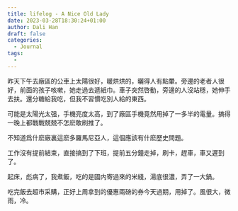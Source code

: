 ```yaml
---
title: lifelog - A Nice Old Lady
date: 2023-03-28T18:30:24+01:00
author: Dali Han
draft: false
categories:
  - Journal
tags:
  - 
---
```


昨天下午去廠區的公車上太陽很好，暖烘烘的，曬得人有點暈。旁邊的老者人很好，前面的孩子咳嗽，她走過去遞紙巾。車子突然啓動，旁邊的人沒站穩，她伸手去扶。還分糖給我吃，但我不習慣吃別人給的東西。

可能是太陽光太强，手機亮度太高，到了廠區手機竟然用掉了一多半的電量。搞得一晚上都戰戰兢兢不怎麽敢刷推了。

不知道爲什麽廠裏這麽多羅馬尼亞人，這個應該有什麽歷史問題。

工作沒有提前結束，直接搞到了下班，提前五分鐘走掉，刷卡，趕車，車又遲到了。

起床，彪病了，我煮飯，吃的是國内寄過來的米綫，湯底很濃，弄了一大鍋。

吃完飯去超市采購，正好上周拿到的優惠兩磅的券今天過期，用掉了。風很大，微雨，冷。